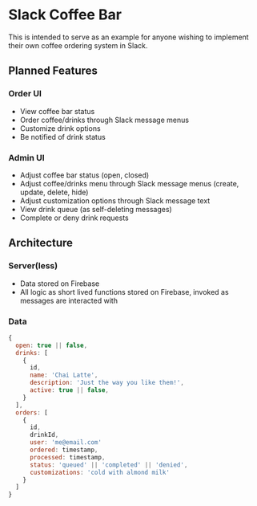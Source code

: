 # Slack Coffee Bar
This is intended to serve as an example for anyone wishing to implement their own coffee ordering system in Slack.

## Planned Features

### Order UI
* View coffee bar status
* Order coffee/drinks through Slack message menus
* Customize drink options 
* Be notified of drink status

### Admin UI
* Adjust coffee bar status (open, closed)
* Adjust coffee/drinks menu through Slack message menus (create, update, delete, hide)
* Adjust customization options through Slack message text
* View drink queue (as self-deleting messages)
* Complete or deny drink requests

## Architecture

### Server(less)
* Data stored on Firebase
* All logic as short lived functions stored on Firebase, invoked as messages are interacted with

### Data
```js
{
  open: true || false,
  drinks: [
    {
      id,
      name: 'Chai Latte',
      description: 'Just the way you like them!',
      active: true || false,
    }
  ],
  orders: [
    {
      id,
      drinkId,
      user: 'me@email.com'
      ordered: timestamp,
      processed: timestamp,
      status: 'queued' || 'completed' || 'denied',
      customizations: 'cold with almond milk'
    }
  ]
}
```